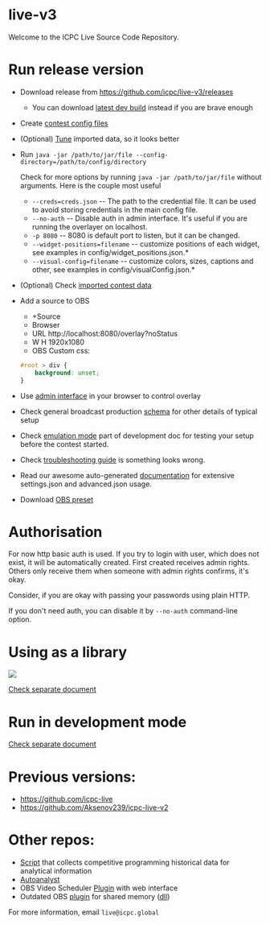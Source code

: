 # live-v3

Welcome to the ICPC Live Source Code Repository.

# Run release version

* Download release from https://github.com/icpc/live-v3/releases
  * You can download [latest dev build](https://github.com/icpc/live-v3/actions/runs/5968512041) instead if you are brave enough
* Create [contest config files](https://github.com/icpc/live-v3/tree/main/docs/settings.md)
* (Optional) [Tune](https://github.com/icpc/live-v3/blob/main/docs/advanced.json.md) imported data, so it looks better 
* Run `java -jar /path/to/jar/file --config-directory=/path/to/config/directory`

  Check for more options by running `java -jar /path/to/jar/file` without arguments. Here is the couple most useful
  * ```--creds=creds.json``` -- The path to the credential file. It can be used to avoid storing credentials in the main config file. 
  * ```--no-auth``` -- Disable auth in admin interface. It's useful if you are running the overlayer on localhost.
  * ```-p 8080``` -- 8080 is default port to listen, but it can be changed.
  * ```--widget-positions=filename``` -- customize positions of each widget, see examples in config/widget_positions.json.*
  * ```--visual-config=filename``` -- customize colors, sizes, captions and other, see examples in config/visualConfig.json.*

* (Optional) Check [imported contest data](http://localhost:8080/api/admin/advancedJsonPreview?fields=all)

* Add a source to OBS
    * +Source
    * Browser
    * URL http://localhost:8080/overlay?noStatus
    * W H 1920x1080
    * OBS Custom css: 
  ```css
  #root > div {
      background: unset;
  }
  ```

* Use [admin interface](http://localhost:8080/admin) in your browser to control overlay
* Check general broadcast production [schema](https://docs.google.com/document/d/1JcOhmkvbRtG3MLLYUpzVBMqiQOoNpamOz-MvppCgcYk) for other details of typical setup
* Check [emulation mode](https://github.com/icpc/live-v3/blob/main/docs/emulation.md) part of development doc for testing your setup before the contest started.
* Check [troubleshooting guide](https://github.com/icpc/live-v3/blob/main/docs/troubleshooting.md) is something looks wrong.
* Read our awesome auto-generated [documentation](https://icpc.io/live-v3/cds/core/org.icpclive.cds.settings/-c-d-s-settings/index.html) for extensive settings.json and advanced.json usage.
* Download [OBS preset](https://gg.gg/icpclive_obs)

# Authorisation

For now http basic auth is used. If you try to login with
user, which does not exist, it will be automatically created.
First created receives admin rights. Others only receive them when
someone with admin rights confirms, it's okay.

Consider, if you are okay with passing your passwords using plain HTTP.

If you don't need auth, you can disable it by `--no-auth` command-line option.

# Using as a library
[![](https://jitpack.io/v/icpc/live-v3.svg)](https://jitpack.io/#icpc/live-v3)

[Check separate document](https://github.com/icpc/live-v3/blob/main/docs/using-as-lib.md)


# Run in development mode

[Check separate document](https://github.com/icpc/live-v3/blob/main/docs/development.md)

# Previous versions:

* https://github.com/icpc-live
* https://github.com/Aksenov239/icpc-live-v2

# Other repos:

* [Script](https://github.com/EgorKulikov/acm_profiles) that collects competitive programming historical data for
  analytical information
* [Autoanalyst](https://github.com/icpc-live/autoanalyst)
* OBS Video Scheduler [Plugin](https://github.com/pashkal/obs-video-scheduler) with web interface
* Outdated OBS [plugin](https://github.com/pmavrin/obs-overlays/tree/master/overlaymaster) for shared memory ([dll](https://drive.google.com/file/d/1MvCmhlSpftUFC3N2gj0Lv88-ZV2dtnhP))

For more information, email `live@icpc.global`
